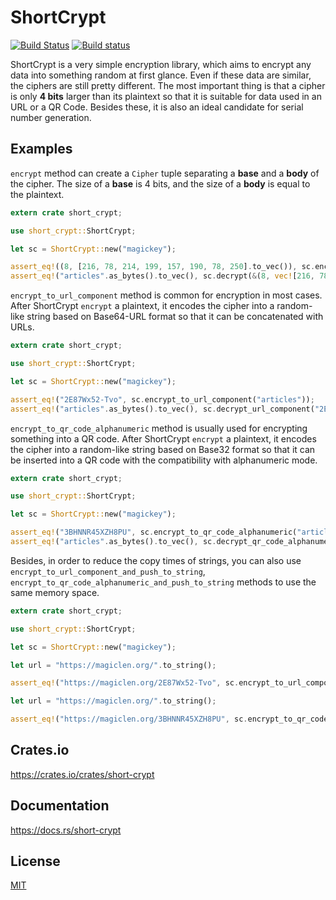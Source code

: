 ShortCrypt
====================

[![Build Status](https://travis-ci.org/magiclen/rust-short-crypt.svg?branch=master)](https://travis-ci.org/magiclen/rust-short-crypt)
[![Build status](https://ci.appveyor.com/api/projects/status/3u3l7kbuc67jhrq8/branch/master?svg=true)](https://ci.appveyor.com/project/magiclen/rust-short-crypt/branch/master)

ShortCrypt is a very simple encryption library, which aims to encrypt any data into something random at first glance.
Even if these data are similar, the ciphers are still pretty different.
The most important thing is that a cipher is only **4 bits** larger than its plaintext so that it is suitable for data used in an URL or a QR Code. Besides these, it is also an ideal candidate for serial number generation.

## Examples

`encrypt` method can create a `Cipher` tuple separating a **base** and a **body** of the cipher. The size of a **base** is 4 bits, and the size of a **body** is equal to the plaintext.

```rust
extern crate short_crypt;

use short_crypt::ShortCrypt;

let sc = ShortCrypt::new("magickey");

assert_eq!((8, [216, 78, 214, 199, 157, 190, 78, 250].to_vec()), sc.encrypt("articles"));
assert_eq!("articles".as_bytes().to_vec(), sc.decrypt(&(8, vec![216, 78, 214, 199, 157, 190, 78, 250])).unwrap());

```

`encrypt_to_url_component` method is common for encryption in most cases. After ShortCrypt `encrypt` a plaintext, it encodes the cipher into a random-like string based on Base64-URL format so that it can be concatenated with URLs.

```rust
extern crate short_crypt;

use short_crypt::ShortCrypt;

let sc = ShortCrypt::new("magickey");

assert_eq!("2E87Wx52-Tvo", sc.encrypt_to_url_component("articles"));
assert_eq!("articles".as_bytes().to_vec(), sc.decrypt_url_component("2E87Wx52-Tvo").unwrap());
```

`encrypt_to_qr_code_alphanumeric` method is usually used for encrypting something into a QR code. After ShortCrypt `encrypt` a plaintext, it encodes the cipher into a random-like string based on Base32 format so that it can be inserted into a QR code with the compatibility with alphanumeric mode.

```rust
extern crate short_crypt;

use short_crypt::ShortCrypt;

let sc = ShortCrypt::new("magickey");

assert_eq!("3BHNNR45XZH8PU", sc.encrypt_to_qr_code_alphanumeric("articles"));
assert_eq!("articles".as_bytes().to_vec(), sc.decrypt_qr_code_alphanumeric("3BHNNR45XZH8PU").unwrap());
```

Besides, in order to reduce the copy times of strings, you can also use `encrypt_to_url_component_and_push_to_string`, `encrypt_to_qr_code_alphanumeric_and_push_to_string` methods to use the same memory space.

```rust
extern crate short_crypt;

use short_crypt::ShortCrypt;

let sc = ShortCrypt::new("magickey");

let url = "https://magiclen.org/".to_string();

assert_eq!("https://magiclen.org/2E87Wx52-Tvo", sc.encrypt_to_url_component_and_push_to_string("articles", url));

let url = "https://magiclen.org/".to_string();

assert_eq!("https://magiclen.org/3BHNNR45XZH8PU", sc.encrypt_to_qr_code_alphanumeric_and_push_to_string("articles", url));
```

## Crates.io

https://crates.io/crates/short-crypt

## Documentation

https://docs.rs/short-crypt

## License

[MIT](LICENSE)
